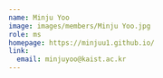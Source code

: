```yaml
---
name: Minju Yoo
image: images/members/Minju Yoo.jpg
role: ms
homepage: https://minjuu1.github.io/
link:
  email: minjuyoo@kaist.ac.kr
---
```

